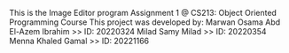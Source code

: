 This is the Image Editor program
Assignment 1 @ CS213: Object Oriented Programming Course
This project was developed by:
Marwan Osama Abd El-Azem Ibrahim >> ID: 20220324
Milad Samy Milad >> ID: 20220354
Menna Khaled Gamal >> ID: 20221166
